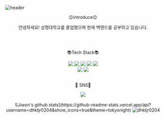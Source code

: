 ![header](https://capsule-render.vercel.app/api?type=waving&color=gradient&height=300&section=header&text=Welcome!&desc=jiwon's%20Github%20profile&fontSize=50)

<div align="center">
<p>😉introduce😉</p>
</div>
<div align="center">
<p>
	안녕하세요! 상명대학교를 졸업했으며 현재 백엔드를 공부하고 있습니다. </p>
</div>
<br>
<br>
 
 <div align="center">
 <p>📚Tech Stack📚</p>
 </div>
<div align="center">
	<img src="https://img.shields.io/badge/Java-007396?style=flat&logo=Java&logoColor=white" />
	<img src="https://img.shields.io/badge/Spring-6DB33F?style=flat&logo=Spring&logoColor=white" />
	<img src="https://img.shields.io/badge/AWS-232F3E?style=flat&logo=Amazon AWS&logoColor=white" />
	<img src="https://img.shields.io/badge/Python-3776AB?style=flat&logo=Python&logoColor=white" />
	<img src="https://img.shields.io/badge/MariaDB-003545?style=flat&logo=MariaDB&logoColor=white" />
	<br>
	<img src="https://img.shields.io/badge/React-61DAFB?style=flat&logo=React&logoColor=white" />
	<img src="https://img.shields.io/badge/JavaScript-F7DF1E?style=flat&logo=JavaScript&logoColor=white" />
</div>

<br>
<div align=center>
<p>🎨 SNS🎨 </p>
</div>
<div align=center>
 <a href="https://blog.naver.com/dhktjr0204" target="_blank"><img src="https://img.shields.io/badge/blog-FF5722?style=flat-square&logo=Blogger&logoColor=white"/></a>
 </div>
<br>
<div align=center>
![Jiwon's github stats](https://github-readme-stats.vercel.app/api?username=dhktjr0204&show_icons=true&theme=tokyonight)
<img src="https://github-readme-stats.vercel.app/api/top-langs?username=dhktjr0204&show_icons=true&locale=en&layout=compact" alt="dhktjr0204">
</div>
